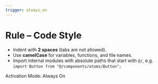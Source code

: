 ```yaml
---
trigger: always_on
---
```


# Rule – Code Style

- Indent with **2 spaces** (tabs are not allowed).  
- Use **camelCase** for variables, functions, and file names.  
- Import internal modules with absolute paths that start with `@/`, e.g.  
  `import Button from "@/components/atoms/Button";`

Activation Mode: Always On
